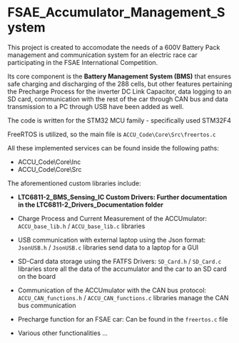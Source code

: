 # FSAE_Accumulator_Management_System
This project is created to accomodate the needs of a 600V Battery Pack management and communication system for an electric race car participating in the FSAE International Competition.

Its core component is the **Battery Management System (BMS)** that ensures safe charging and discharging of the 288 cells, but other features pertaining the Precharge Process for the inverter DC Link Capacitor, 
data logging to an SD card, communication with the rest of the car through CAN bus and data transmission to a PC through USB have been added as well.

The code is written for the STM32 MCU family - specifically used STM32F4

FreeRTOS is utilized, so the main file is  ```ACCU_Code\Core\Src\freertos.c```

All these implemented services can be found inside the following paths:
- ACCU_Code\Core\Inc
- ACCU_Code\Core\Src

The aforementioned custom libraries include:

* **LTC6811-2_BMS_Sensing_IC Custom Drivers: Further documentation in the LTC6811-2_Drivers_Documentation folder**

* Charge Process and Current Measurement of the ACCUmulator: ```ACCU_base_lib.h``` / ```ACCU_base_lib.c``` libraries

* USB communication with external laptop using the Json format: ```JsonUSB.h``` / ```JsonUSB.c``` libraries send data to a laptop for a GUI

* SD-Card data storage using the FATFS Drivers: ```SD_Card.h``` / ```SD_Card.c``` libraries store all the data of the accumulator and the car to an SD card on the board

* Communication of the ACCUmulator with the CAN bus protocol: ```ACCU_CAN_functions.h``` / ```ACCU_CAN_functions.c``` libraries manage the CAN bus communication 

* Precharge function for an FSAE car: Can be found in the ```freertos.c``` file
      
* Various other functionalities ...

